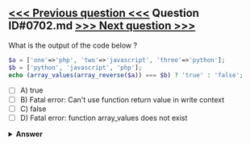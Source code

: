 [<<< Previous question <<<](0701.md)   Question ID#0702.md   [>>> Next question >>>](0703.md)
---

What is the output of the code below ?

```php
$a = ['one'=>'php', 'two'=>'javascript', 'three'=>'python'];
$b = ['python', 'javascript', 'php'];
echo (array_values(array_reverse($a)) === $b) ? 'true' : 'false';
```

- [ ] A) true
- [ ] B) Fatal error: Can't use function return value in write context
- [ ] C) false
- [ ] D) Fatal error:  function array_values does not exist

<details><summary><b>Answer</b></summary>
<p>
  Answer: <strong>A</strong>
</p>
</details>
